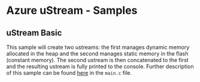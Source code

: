 # Azure uStream - Samples

## uStream Basic

This sample will create two ustreams: the first manages dynamic memory allocated in the heap and the second manages static memory in the flash (constant memory). The second ustream is then concatenated to the first and the resulting ustream is fully printed to the console. Further description of this sample can be found [here](https://github.com/Azure/azure-ulib-c/blob/8c0aacd685748ae610ad9ede1aba94f3b6c43cc3/samples/ustream_basic/src/main.c#L43) in the `main.c` file.

